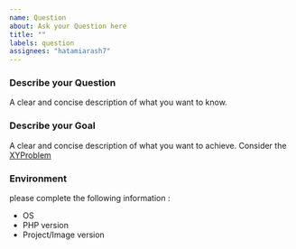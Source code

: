```yaml
---
name: Question
about: Ask your Question here
title: ""
labels: question
assignees: "hatamiarash7"
---
```


### Describe your Question

A clear and concise description of what you want to know.

### Describe your Goal

A clear and concise description of what you want to achieve. Consider the [XYProblem](http://xyproblem.info/)

### Environment

please complete the following information :

- OS
- PHP version
- Project/Image version
